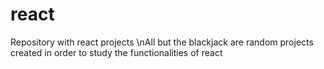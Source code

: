 # react
Repository with react projects
\nAll but the blackjack are random projects created in order to study the functionalities of react
